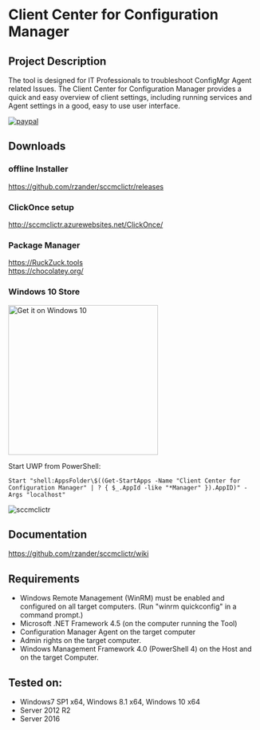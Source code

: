 # Client Center for Configuration Manager

## Project Description
The tool is designed for IT Professionals to troubleshoot ConfigMgr Agent related Issues. The Client Center for Configuration Manager provides a quick and easy overview of client settings, including running services and Agent settings in a good, easy to use user interface.

[![paypal](https://www.paypalobjects.com/en_US/CH/i/btn/btn_donateCC_LG.gif)](https://www.paypal.com/cgi-bin/webscr?cmd=_s-xclick&hosted_button_id=TLTFJHYA69VHU)

## Downloads
### offline Installer
https://github.com/rzander/sccmclictr/releases

### ClickOnce setup
http://sccmclictr.azurewebsites.net/ClickOnce/

### Package Manager
https://RuckZuck.tools  
https://chocolatey.org/

### Windows 10 Store

<a href="https://www.microsoft.com/store/apps/9NBLGGH5127B?ocid=badge"><img src="https://assets.windowsphone.com/f2f77ec7-9ba9-4850-9ebe-77e366d08adc/English_Get_it_Win_10_InvariantCulture_Default.png" alt="Get it on Windows 10" width="300" /></a>

Start UWP from PowerShell:
``` 
Start "shell:AppsFolder\$((Get-StartApps -Name "Client Center for Configuration Manager" | ? { $_.AppId -like "*Manager" }).AppID)" -Args "localhost"
```

![sccmclictr](https://cloud.githubusercontent.com/assets/11909453/24622767/71bcbde4-18a6-11e7-8fcd-5c2b4a3703e7.png)

## Documentation
https://github.com/rzander/sccmclictr/wiki

## Requirements
* Windows Remote Management (WinRM) must be enabled and configured on all target computers. (Run "winrm quickconfig" in a command prompt.)
* Microsoft .NET Framework 4.5 (on the computer running the Tool)
* Configuration Manager Agent on the target computer
* Admin rights on the target computer.
* Windows Management Framework 4.0 (PowerShell 4) on the Host and on the target Computer.

## Tested on:
* Windows7 SP1 x64, Windows 8.1 x64, Windows 10 x64
* Server 2012 R2
* Server 2016

